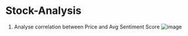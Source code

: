 # Stock-Analysis

1. Analyse correlation between Price and Avg Sentiment Score
![image](https://github.com/user-attachments/assets/fe03443d-8ffa-458f-826e-dc5b5d4bc3a1)

